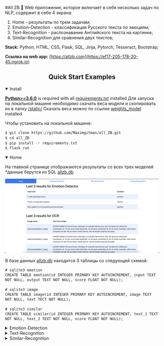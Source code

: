 #All ZB 🚀 
Web приложение, которое включает в себя несколько задач по NLP, содержит в себе 4 экрана:
  1. Home - результаты по трем задачам;
  2. Emotion-Detection - классификация Русского текста по эмоциям;
  3. Text-Recognition - распознавание Английского текста на картинке;
  4. Similar-Recognition для сравнения двух текстов;

<div><b>Stack:</b> Python, HTML, CSS, Flask, SQL, Jinja, Pytorch, Tesseract, Bootstrap;</div>

<b>Ссылка на web app:</b> [https://allzb.com](https://ef17-205-178-20-45.ngrok.io)</div>

## <div align="center">Quick Start Examples</div>

<details open>
<summary>Install</summary>

[**Python>=3.6.0**](https://www.python.org/) is required with all
[requirements.txt](https://github.com/Maximgitman/all_ZB/blob/main/README.md) installed 
Для запуска на локальной машине необходимо скачать веса модели и скопировать их в папку 
[/static/](https://https://github.com/Maximgitman/all_ZB/tree/main/static)
Скачать веса можно по ссылке
[weights_model](https://github.com/Maximgitman/all_ZB/blob/main/README.md) installed 

Чтобы установить на локальной машине:
```bash
$ git clone https://github.com/Maximgitman/all_ZB.git
$ cd all_ZB
$ pip install -r requirements.txt
$ flask run
```

</details>

<details open>
<summary>Home</summary>

На главной странице отображаются результаты со всех трех моделей
*данные берутся из SQL [allzb.db](https://github.com/Maximgitman/all_ZB/blob/main/static/allzb.db)

![screen](static/1_HomeScreen.png)

В базе данных [allzb.db](https://github.com/Maximgitman/all_ZB/blob/main/static/allzb.db) находится 3 таблицы со следующей схемой:

```sqlite3 emotion
# sqlite3 emotion
CREATE TABLE emotion(id INTEGER PRIMARY KEY AUTOINCREMENT, input TEXT NOT NULL, output TEXT NOT NULL, score FLOAT NOT NULL);

# sqlite3 image
CREATE TABLE image(id INTEGER PRIMARY KEY AUTOINCREMENT, image TEXT NOT NULL, text TECT NOT NULL);

# sqlite3 similar
CREATE TABLE similar(id INTEGER PRIMARY KEY AUTOINCREMENT, text_1 TEXT NOT NULL, text_2 TEXT NOT NULL, score FLOAT NOT NULL);
```

</details>

<details>
<summary>Emotion-Detection</summary>
На вкладке Emotion-Detection работает модель по классификации эмоций. 
Вы можете ввести текст на Русском языке после чего данные попадают в базу данных и ваш результат видно ниже в таблице на самой первой строчке.

По умолчанию страница рендерит 3 результат из DB
![emotion-detection](static/2_EmotionDetectionScreen.png) 

Модель предсказывает только три класса:
  * Neagive (негативный);
  * Positive (позитивный);
  * Neutral (нейтральный).

Модельку одолжил вот по этой ссылке
[rubert-base-cased-sentiment-new](https://huggingface.co/Tatyana/rubert-base-cased-sentiment-new) 
</details>


<details>
<summary>Text-Recognition</summary>

На вкладке Text-Recognition работает распознавание Английского текста на фото форматов .png .jpg .jpeg 
Распознавание происходит на основании библиотеки
[pytesseract](https://pypi.org/project/pytesseract/)

Чтобы загрузить свою картинку, нажмите просто кнопку Choose File после чего необходимо нажать submit.
![emotion-detection](static/3_TextRecognitionScreen.png)
</details>

<details>
<summary>Similar-Recognition</summary>

На вкладке Similar-Recognition работает алгоритмы по преобразованию двух предложений в вектора. 
После чего происходит сравнение этих векторов с помощью косинусного расстояния.

Для того чтобы попробовать, необходимо заполнить два поля, в которых запрашивается два текста для сравнения друг с другом. 

![emotion-detection](static/4_TextRecognitionScreen.png)
</details>